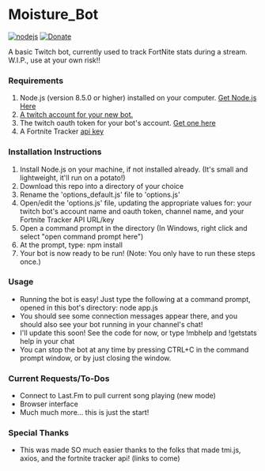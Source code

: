# Moisture_Bot

[![nodejs](https://img.shields.io/badge/node.js-8.5.0-brightgreen.svg?style=flat-square)](https://nodejs.org/en/)
[![Donate](https://img.shields.io/badge/paypal-donate-yellow.svg?style=flat-square)](paypal.me/stoutlabs/1.99)

A basic Twitch bot, currently used to track FortNite stats during a stream. W.I.P., use at your own risk!!

### Requirements

1. Node.js (version 8.5.0 or higher) installed on your computer. [Get Node.js Here](https://nodejs.org/en/download/)
2. [A twitch account for your new bot.](https://twitch.tv/)
3. The twitch oauth token for your bot's account. [Get one here](https://twitchapps.com/tmi/)
4. A Fortnite Tracker [api key](https://fortnitetracker.com/site-api)

### Installation Instructions

1. Install Node.js on your machine, if not installed already. (It's small and lightweight, it'll run on a potato!)
2. Download this repo into a directory of your choice
3. Rename the 'options_default.js' file to 'options.js'
4. Open/edit the 'options.js' file, updating the appropriate values for: your twitch bot's account name and oauth token, channel name, and your Fortnite Tracker API URL/key
5. Open a command prompt in the directory (In Windows, right click and select "open command prompt here")
6. At the prompt, type: npm install
7. Your bot is now ready to be run! (Note: You only have to run these steps once.)

### Usage

* Running the bot is easy! Just type the following at a command prompt, opened in this bot's directory: node app.js
* You should see some connection messages appear there, and you should also see your bot running in your channel's chat!
* I'll update this soon! See the code for now, or type !mbhelp and !getstats help in your chat
* You can stop the bot at any time by pressing CTRL+C in the command prompt window, or by just closing the window.

### Current Requests/To-Dos

* Connect to Last.Fm to pull current song playing (new mode)
* Browser interface
* Much much more... this is just the start!

### Special Thanks

* This was made SO much easier thanks to the folks that made tmi.js, axios, and the fortnite tracker api! (links to come)

